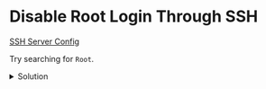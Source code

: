 # Disable Root Login Through SSH

[SSH Server Config](sshd-config.md)

Try searching for `Root`.

<details>

<summary>Solution</summary>


```sh
nano /etc/ssh/sshd_config
```

Ensure this line exists:

```
PermitRootLogin no
```

</details>